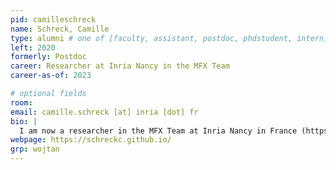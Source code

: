 ```yaml
---
pid: camilleschreck
name: Schreck, Camille
type: alumni # one of [faculty, assistant, postdoc, phdstudent, intern]
left: 2020
formerly: Postdoc
career: Researcher at Inria Nancy in the MFX Team
career-as-of: 2023

# optional fields
room: 
email: camille.schreck [at] inria [dot] fr
bio: |
  I am now a researcher in the MFX Team at Inria Nancy in France (https://mfx.loria.fr/). I was a postdoc researcher at IST Austria in [Chris Wojtan Group](https://pub.ista.ac.at/~wojtan/) between 2016 and 2020. I am interested in physics-based simulation and modeling natural phenoma as well as geometric modeling. I obtained my PhD in 2016 at the University of Grenoble-Alpes, supervised by Stefanie Hahmann and Damien Rohmer of the Imagine Team. I got an Engenieering Degree in 2013 from the school ENSIMAG (Grenoble INP) of Grenoble, France.
webpage: https://schreckc.github.io/
grp: wojtan
---
```


